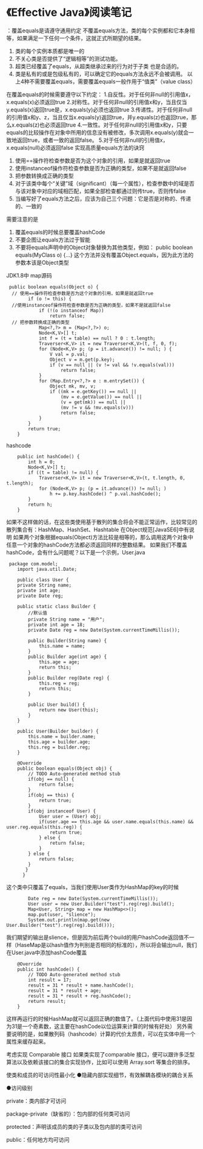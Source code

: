 # 《Effective Java》阅读笔记


 ：覆盖equals是请遵守通用约定
不覆盖equals方法，类的每个实例都和它本身相等，如果满足一下任何一个条件，这就正式所期望的结果。 
1. 类的每个实例本质都是唯一的 
2. 不关心类是否提供了“逻辑相等”的测试功能。 
3. 超类已经覆盖了equals，从超类继承过来的行为对于子类 也是合适的。 
4. 类是私有的或是包级私有的，可以确定它的equals方法永远不会被调用。 
以上4种不需要覆盖equals，需要覆盖equals一般作用于“值类”（value class）

在覆盖equals的时候需要遵守以下约定：
1.自反性。对于任何非null的引用值x，x.equals(x)必须返回true
2.对称性。对于任何非null的引用值x和y，当且仅当y.equals(x)返回true是，x.equals(y)必须也返回true
3.传递性。对于任何非null的引用值x和y、z，当且仅当x.equals(y)返回true，并y.equals(z)也返回true，那么x.equals(z)也必须返回true
4.一致性。对于任何非null的引用值x和y，只要equals的比较操作在对象中所用的信息没有被修改，多次调用x.equals(y)就会一致地返回true，或者一致的返回false。
5.对于任何非null的引用值x，x.equals(null)必须返回false
实现高质量equals方法的诀窍 
1. 使用==操作符检查参数是否为这个对象的引用，如果是就返回true 
2. 使用instanceof操作符检查参数是否为正确的类型，如果不是就返回false 
3. 把参数转换成正确的类型 
4. 对于该类中每个“关键”域（significant）（每一个属性），检查参数中的域是否与该对象中对应的域相匹配，如果全部检查都通过则传true，否则传false 
5. 当编写好了equals方法之后，应该为自己三个问题：它是否是对称的、传递的、一致的

需要注意的是 
1. 覆盖equals的时候总要覆盖hashCode 
2. 不要企图让equals方法过于智能 
3. 不要将equals声明中的Object对象替换为其他类型，例如： 
public boolean equals(MyClass o) {...} 
这个方法并没有覆盖Object.equals，因为此方法的参数本该是Object类型


JDK1.8中 map源码

```
 public boolean equals(Object o) {
  // 使用==操作符检查参数是否为这个对象的引用，如果是就返回true 
        if (o != this) {
  //使用instanceof操作符检查参数是否为正确的类型，如果不是就返回false
            if (!(o instanceof Map))
                return false;
  // 把参数转换成正确的类型 
            Map<?,?> m = (Map<?,?>) o;
            Node<K,V>[] t;
            int f = (t = table) == null ? 0 : t.length;
            Traverser<K,V> it = new Traverser<K,V>(t, f, 0, f);
            for (Node<K,V> p; (p = it.advance()) != null; ) {
                V val = p.val;
                Object v = m.get(p.key);
                if (v == null || (v != val && !v.equals(val)))
                    return false;
            }
            for (Map.Entry<?,?> e : m.entrySet()) {
                Object mk, mv, v;
                if ((mk = e.getKey()) == null ||
                    (mv = e.getValue()) == null ||
                    (v = get(mk)) == null ||
                    (mv != v && !mv.equals(v)))
                    return false;
            }
        }
        return true;
    }

```
hashcode
```
    public int hashCode() {
        int h = 0;
        Node<K,V>[] t;
        if ((t = table) != null) {
            Traverser<K,V> it = new Traverser<K,V>(t, t.length, 0, t.length);
            for (Node<K,V> p; (p = it.advance()) != null; )
                h += p.key.hashCode() ^ p.val.hashCode();
        }
        return h;
    }
```

如果不这样做的话，在这些类使用基于散列的集合将会不能正常运作，比较常见的散列集合有：HashMap、HashSet、Hashtable 
在Object规范[JavaSE6]中有说明
如果两个对象根据equals(Object)方法比较是相等的，那么调用这两个对象中任意一个对象的hashCode方法都必须返回同样的整数结果。
如果我们不覆盖hashCode，会有什么问题呢？以下是一个示例，User.java
   
```
 package com.model;
    import java.util.Date;

    public class User {
    private String name;
    private int age;
    private Date reg;

    public static class Builder {
        //默认值
        private String name = "用户";
        private int age = 18;
        private Date reg = new Date(System.currentTimeMillis());

        public Builder(String name) {
            this.name = name;
        }
        public Builder age(int age) {
            this.age = age;
            return this;
        }
        public Builder reg(Date reg) {
            this.reg = reg;
            return this;
        }

        public User build() {
            return new User(this);
        }
    }

    public User(Builder builder) {
        this.name = builder.name;
        this.age = builder.age;
        this.reg = builder.reg;
    }

    @Override
    public boolean equals(Object obj) {
        // TODO Auto-generated method stub
        if(obj == null) {
            return false;
        }
        if(obj == this) {
            return true;
        }
        if(obj instanceof User) {
            User user = (User) obj;
            if(user.age == this.age && user.name.equals(this.name) && user.reg.equals(this.reg)) {
                return true;
            } else {
                return false;
            }
        } else {
            return false;
        }
       }
      }
```
这个类中只覆盖了equals，当我们使用User类作为HashMap的key的时候

```
        Date reg = new Date(System.currentTimeMillis());
        User user = new User.Builder("test").reg(reg).build();
        Map<User, String> map = new HashMap<>();
        map.put(user, "slience");
        System.out.println(map.get(new    User.Builder("test").reg(reg).build()));
```
我们期望的输出是slience，但是因为前后两个build的用户hashCode返回值不一样（HaseMap是以hash值作为判别是否相同的标准的），所以将会输出null，我们在User.java中添加hashCode覆盖

```
    @Override
    public int hashCode() {
        // TODO Auto-generated method stub
        int result = 17;
        result = 31 * result + name.hashCode();
        result = 31 * result + age;
        result = 31 * result + reg.hashCode();
        return result;
    }

```
这样再运行的时候HashMap就可以返回正确的数值了。（上面代码中使用31是因为31是一个奇素数，这主要在hashCode以位运算来计算的时候有好处） 
另外需要说明的是，如果散列码（hashcode）计算的代价太昂贵，可以在实体中用一个属性来缓存起来。



考虑实现 Comparable 接口
如果类实现了comparable 接口，便可以跟许多泛型算法以及依赖该接口的集合实现协作，比如可以使用 Array.sort 等集合的排序。

使类和成员的可访问性最小化
●隐藏内部实现细节，有效解耦各模块的耦合关系

●访问级别

private：类内部才可访问

package-private（缺省的）：包内部的任何类可访问

protected：声明该成员的类的子类以及包内部的类可访问

public：任何地方均可访问

